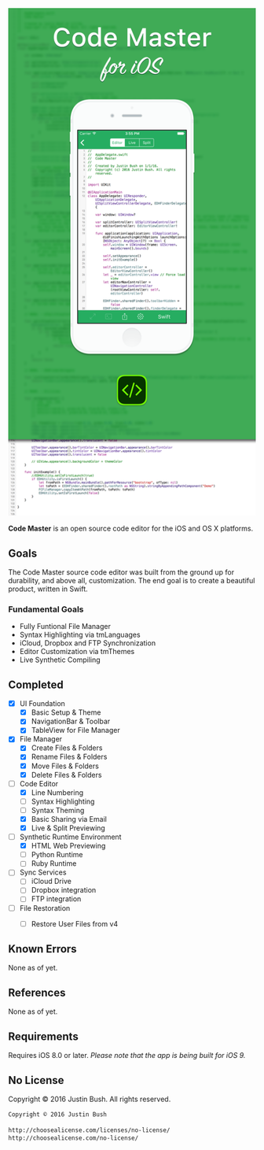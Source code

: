<img src="Cover.png" width="860" />

<b>Code Master</b> is an open source code editor for the iOS and OS X platforms.

## Goals
The Code Master source code editor was built from the ground up for durability, and above all, customization. The end goal is to create a beautiful product, written in Swift.

### Fundamental Goals
- Fully Funtional File Manager
- Syntax Highlighting via tmLanguages
- iCloud, Dropbox and FTP Synchronization
- Editor Customization via tmThemes
- Live Synthetic Compiling

## Completed
- [x] UI Foundation
    - [x] Basic Setup & Theme
    - [x] NavigationBar & Toolbar
    - [x] TableView for File Manager
- [x] File Manager
	- [x] Create Files & Folders
	- [x] Rename Files & Folders
	- [x] Move Files & Folders
	- [x] Delete Files & Folders
- [ ] Code Editor
	- [x] Line Numbering
	- [ ] Syntax Highlighting
	- [ ] Syntax Theming
	- [x] Basic Sharing via Email
	- [x] Live & Split Previewing
- [ ] Synthetic Runtime Environment
	- [x] HTML Web Previewing
	- [ ] Python Runtime
	- [ ] Ruby Runtime
- [ ] Sync Services
	- [ ] iCloud Drive
	- [ ] Dropbox integration
	- [ ] FTP integration
- [ ] File Restoration
	- [ ] Restore User Files from v4


## Known Errors
None as of yet.

## References
None as of yet.

## Requirements
Requires iOS 8.0 or later.
<i>Please note that the app is being built for iOS 9.</i>

## No License

Copyright © 2016 Justin Bush. All rights reserved.

```
Copyright © 2016 Justin Bush

http://choosealicense.com/licenses/no-license/
http://choosealicense.com/no-license/
```